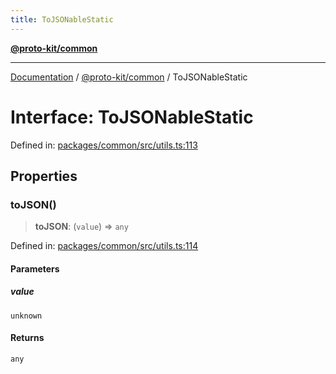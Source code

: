 ```yaml
---
title: ToJSONableStatic
---
```


[**@proto-kit/common**](../README.md)

***

[Documentation](../../../README.md) / [@proto-kit/common](../README.md) / ToJSONableStatic

# Interface: ToJSONableStatic

Defined in: [packages/common/src/utils.ts:113](https://github.com/proto-kit/framework/blob/28efa802e3737fc3b77339148b307ef7246f3ef1/packages/common/src/utils.ts#L113)

## Properties

### toJSON()

> **toJSON**: (`value`) => `any`

Defined in: [packages/common/src/utils.ts:114](https://github.com/proto-kit/framework/blob/28efa802e3737fc3b77339148b307ef7246f3ef1/packages/common/src/utils.ts#L114)

#### Parameters

##### value

`unknown`

#### Returns

`any`
